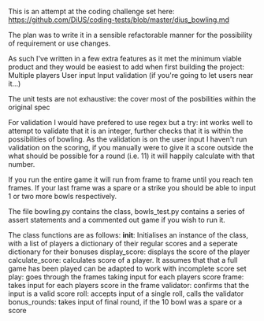 This is an attempt at the coding challenge set here:
https://github.com/DiUS/coding-tests/blob/master/dius_bowling.md

The plan was to write it in a sensible refactorable manner for the possibility of requirement or use changes.

As such I've written in a few extra features as it met the minimum viable product and they would be easiest to add when first building the project:
Multiple players
User input
Input validation (if you're going to let users near it...)

The unit tests are not exhaustive: the cover most of the posbilities within the original spec 

For validation I would have prefered to use regex but a try: int works well to attempt to validate that it is an integer, further checks that it is
within the possibilities of bowling. As the validation is on the user input I haven't run validation on the scoring, if you manually were to give it
a score outside the what should be possible for a round (i.e. 11) it will happily calculate with that number.

If you run the entire game it will run from frame to frame until you reach ten frames.  If your last frame was a spare or a strike you should be able
to input 1 or two more bowls respectively.

The file bowling.py contains the class, bowls_test.py contains a series of assert statements and a commented out game if you wish to run it.

The class functions are as follows:
__init__: Initialises an instance of the class, with a list of players a dictionary of their regular scores and a seperate dictionary for their bonuses
display_score: displays the score of the player
calculate_score: calculates score of a player.  It assumes that that a full game has been played can be adapted to work with incomplete score set
play: goes through the frames taking input for each players score
frame: takes input for each players score in the frame
validator: confirms that the input is a valid score 
roll: accepts input of a single roll, calls the validator
bonus_rounds: takes input of final round, if the 10 bowl was a spare or a score


